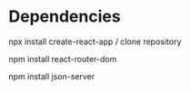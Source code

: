 # Dependencies

npx install create-react-app / clone repository

npm install react-router-dom

npm install json-server
